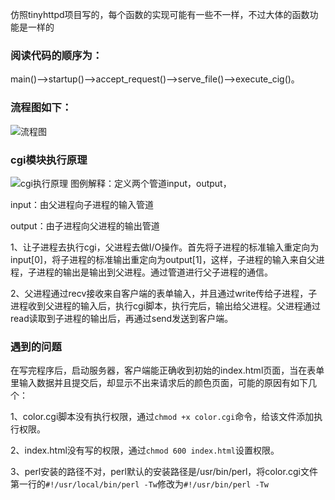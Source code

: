 ﻿仿照tinyhttpd项目写的，每个函数的实现可能有一些不一样，不过大体的函数功能是一样的
### 阅读代码的顺序为：
main()——>startup()——>accept_request()——>serve_file()——>execute_cig()。

### 流程图如下：
![流程图](https://img-blog.csdnimg.cn/20210223222345257.png?x-oss-process=image/watermark,type_ZmFuZ3poZW5naGVpdGk,shadow_10,text_aHR0cHM6Ly9ibG9nLmNzZG4ubmV0L3pzMTIwMTk3,size_16,color_FFFFFF,t_70#pic_center)
### cgi模块执行原理
![cgi执行原理](https://img-blog.csdnimg.cn/20210223224152150.png?x-oss-process=image/watermark,type_ZmFuZ3poZW5naGVpdGk,shadow_10,text_aHR0cHM6Ly9ibG9nLmNzZG4ubmV0L3pzMTIwMTk3,size_16,color_FFFFFF,t_70#pic_center)
图例解释：定义两个管道input，output，

input：由父进程向子进程的输入管道

output：由子进程向父进程的输出管道

1、让子进程去执行cgi，父进程去做I/O操作。首先将子进程的标准输入重定向为input[0]，将子进程的标准输出重定向为output[1]，这样，子进程的输入来自父进程，子进程的输出是输出到父进程。通过管道进行父子进程的通信。

2、父进程通过recv接收来自客户端的表单输入，并且通过write传给子进程，子进程收到父进程的输入后，执行cgi脚本，执行完后，输出给父进程。父进程通过read读取到子进程的输出后，再通过send发送到客户端。


### 遇到的问题
在写完程序后，启动服务器，客户端能正确收到初始的index.html页面，当在表单里输入数据并且提交后，却显示不出来请求后的颜色页面，可能的原因有如下几个：

1、color.cgi脚本没有执行权限，通过```chmod +x color.cgi```命令，给该文件添加执行权限。

2、index.html没有写的权限，通过```chmod 600 index.html```设置权限。

3、perl安装的路径不对，perl默认的安装路径是/usr/bin/perl，将color.cgi文件第一行的```#!/usr/local/bin/perl -Tw```修改为``#!/usr/bin/perl -Tw``

